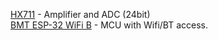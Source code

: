 [HX711](https://tinyurl.com/27yulr98) - Amplifier and ADC (24bit)<br>
[BMT ESP-32 WiFi B](https://tinyurl.com/2cmjx558) - MCU with Wifi/BT access.
